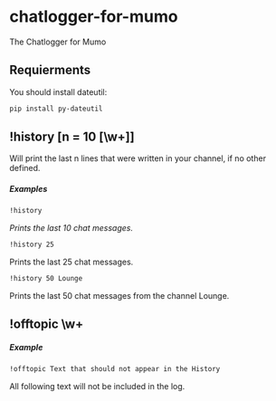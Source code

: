 # chatlogger-for-mumo

The Chatlogger for Mumo

## Requierments
You should install dateutil:
```bash
pip install py-dateutil
``` 
## !history [n = 10 [\w+]] 
Will print the last n lines that were written in your channel, if no other defined.
##### Examples
```bash
!history
``` 
<i>Prints the last 10 chat messages.</i>

```bash
!history 25
``` 
Prints the last 25 chat messages.<br>
```bash
!history 50 Lounge
```
Prints the last 50 chat messages from the channel Lounge.

## !offtopic \w+
##### Example
```bash
!offtopic Text that should not appear in the History
```
All following text will not be included in the log.
